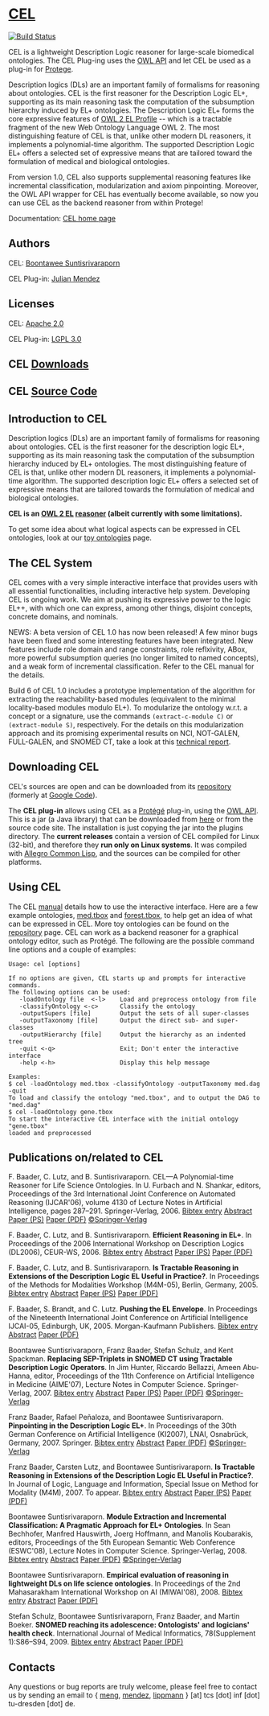 # [CEL](https://julianmendez.github.io/cel/)

[![Build Status](https://travis-ci.org/julianmendez/cel.png?branch=master)](https://travis-ci.org/julianmendez/cel)


CEL is a lightweight Description Logic reasoner for large-scale biomedical ontologies. The CEL Plug-ing uses the [OWL API](https://owlcs.github.io/owlapi/) and let CEL be used as a plug-in for [Protege](https://protege.stanford.edu/).

Description logics (DLs) are an important family of formalisms for reasoning about ontologies. CEL is the first reasoner for the Description Logic EL+, supporting as its main reasoning task the computation of the subsumption hierarchy induced by EL+ ontologies. The Description Logic EL+ forms the core expressive features of [OWL 2 EL Profile](https://www.w3.org/TR/owl2-profiles/#OWL_2_EL_2) -- which is a tractable fragment of the new Web Ontology Language OWL 2. The most distinguishing feature of CEL is that, unlike other modern DL reasoners, it implements a polynomial-time algorithm. The supported Description Logic EL+ offers a selected set of expressive means that are tailored toward the formulation of medical and biological ontologies.

From version 1.0, CEL also supports supplemental reasoning features like incremental classification, modularization and axiom pinpointing. Moreover, the OWL API wrapper for CEL has eventually become available, so now you can use CEL as the backend reasoner from within Protege!

Documentation: [CEL home page](https://lat.inf.tu-dresden.de/systems/cel/)


## Authors

CEL: [Boontawee Suntisrivaraporn](https://meng234.blogspot.com)

CEL Plug-in: [Julian Mendez](https://lat.inf.tu-dresden.de/~mendez/)


## Licenses

CEL: [Apache 2.0](https://www.apache.org/licenses/LICENSE-2.0.txt)

CEL Plug-in: [LGPL 3.0](https://www.gnu.org/licenses/lgpl-3.0.txt)


## CEL [Downloads](https://lat.inf.tu-dresden.de/systems/cel/downloads.html)


## CEL [Source Code](https://github.com/julianmendez/cel)


## Introduction to CEL

Description logics (DLs) are an important family of formalisms for reasoning about ontologies. CEL is the first reasoner for the description logic EL+, supporting as its main reasoning task the computation of the subsumption hierarchy induced by EL+ ontologies. The most distinguishing feature of CEL is that, unlike other modern DL reasoners, it implements a polynomial-time algorithm. The supported description logic EL+ offers a selected set of expressive means that are tailored towards the formulation of medical and biological ontologies.

**CEL is an [OWL 2 EL](https://www.w3.org/tr/owl2-profiles/#OWL_2_EL) [reasoner](https://www.w3.org/2007/OWL/wiki/Implementations) (albeit currently with some limitations).**

To get some idea about what logical aspects can be expressed in CEL ontologies, look at our [toy ontologies](https://lat.inf.tu-dresden.de/~meng/toyont.html) page.

## The CEL System

CEL comes with a very simple interactive interface that provides users with all essential functionalities, including interactive help system. Developing CEL is ongoing work. We aim at pushing its expressive power to the logic EL++, with which one can express, among other things, disjoint concepts, concrete domains, and nominals.

NEWS: A beta version of CEL 1.0 has now been released! A few minor bugs have been fixed and some interesting features have been integrated. New features include role domain and range constraints, role reflxivity, ABox, more powerful subsumption queries (no longer limited to named concepts), and a weak form of incremental classification. Refer to the CEL manual for the details.

Build 6 of CEL 1.0 includes a prototype implementation of the algorithm for extracting the reachability-based modules (equivalent to the minimal locality-based modules modulo EL+). To modularize the ontology w.r.t. a concept or a signature, use the commands `(extract-c-module C)` or `(extract-module S)`, respectively. For the details on this modularization approach and its promising experimental results on NCI, NOT-GALEN, FULL-GALEN, and SNOMED CT, take a look at this [technical report](https://lat.inf.tu-dresden.de/research/reports/2007/Sun-07-LTCS.pdf).


## Downloading CEL

CEL's sources are open and can be downloaded from its [repository](https://github.com/julianmendez/cel) (formerly at [Google Code](https://code.google.com/p/cel/)).

The **CEL plug-in** allows using CEL as a [Protégé](https://protege.stanford.edu/) plug-in, using the [OWL API](https://owlcs.github.io/owlapi/). This is a jar (a Java library) that can be downloaded from [here](https://lat.inf.tu-dresden.de/systems/cel/downloads/de.tudresden.inf.lat.cel.jar) or from the source code site. The installation is just copying the jar into the plugins directory. The **current releases** contain a version of CEL compiled for Linux (32-bit), and therefore they **run only on Linux systems**. It was compiled with [Allegro Common Lisp](https://franz.com/products/allegro-common-lisp/), and the sources can be compiled for other platforms.


## Using CEL

The CEL [manual](https://cel.googlecode.com/files/cel-manual.pdf) details how to use the interactive interface. Here are a few example ontologies, [med.tbox](https://lat.inf.tu-dresden.de/systems/cel/med.tbox) and [forest.tbox](https://lat.inf.tu-dresden.de/systems/cel/forest.tbox), to help get an idea of what can be expressed in CEL. More toy ontologies can be found on the [repository](https://lat.inf.tu-dresden.de/~meng/toyont.html) page. CEL can work as a backend reasoner for a graphical ontology editor, such as Protégé. The following are the possible command line options and a couple of examples:

```
Usage: cel [options]

If no options are given, CEL starts up and prompts for interactive commands.
The following options can be used:
   -loadOntology file  <-l>    Load and preprocess ontology from file
   -classifyOntology <-c>      Classify the ontology
   -outputSupers [file]        Output the sets of all super-classes
   -outputTaxonomy [file]      Output the direct sub- and super-classes
   -outputHierarchy [file]     Output the hierarchy as an indented tree
   -quit <-q>                  Exit; Don't enter the interactive interface
   -help <-h>                  Display this help message

Examples:
$ cel -loadOntology med.tbox -classifyOntology -outputTaxonomy med.dag -quit
To load and classify the ontology "med.tbox", and to output the DAG to "med.dag"
$ cel -loadOntology gene.tbox
To start the interactive CEL interface with the initial ontology "gene.tbox"
loaded and preprocessed
```		


## Publications on/related to CEL

F. Baader, C. Lutz, and B. Suntisrivaraporn. CEL—A Polynomial-time Reasoner for Life Science Ontologies. In U. Furbach and N. Shankar, editors, Proceedings of the 3rd International Joint Conference on Automated Reasoning (IJCAR'06), volume 4130 of Lecture Notes in Artificial Intelligence, pages 287–291. Springer-Verlag, 2006.
[Bibtex entry](https://lat.inf.tu-dresden.de/research/papers/2006/BaaLutSun-IJCAR-06.bib)  [Abstract](https://lat.inf.tu-dresden.de/research/papers-2006.html#BaaLutSun-IJCAR-06)  [Paper (PS)](https://lat.inf.tu-dresden.de/research/papers/2006/BaaLutSun-IJCAR-06.ps.gz)  [Paper (PDF)](https://lat.inf.tu-dresden.de/research/papers/2006/BaaLutSun-IJCAR-06.pdf)  [©Springer-Verlag](https://www.springer.de/comp/lncs/index.html)

F. Baader, C. Lutz, and B. Suntisrivaraporn. **Efficient Reasoning in EL+**. In Proceedings of the 2006 International Workshop on Description Logics (DL2006), CEUR-WS, 2006.
[Bibtex entry](https://lat.inf.tu-dresden.de/research/papers/2006/BaaLutSun-DL-06.bib)  [Abstract](https://lat.inf.tu-dresden.de/research/papers-2006.html#BaaLutSun-DL-06)  [Paper (PS)](https://lat.inf.tu-dresden.de/research/papers/2006/BaaLutSun-DL-06.ps.gz)  [Paper (PDF)](https://lat.inf.tu-dresden.de/research/papers/2006/BaaLutSun-DL-06.pdf)

F. Baader, C. Lutz, and B. Suntisrivaraporn. **Is Tractable Reasoning in Extensions of the Description Logic EL Useful in Practice?**. In Proceedings of the Methods for Modalities Workshop (M4M-05), Berlin, Germany, 2005.
[Bibtex entry](https://lat.inf.tu-dresden.de/research/papers/2005/BaaLutSun-M4M-05.bib)  [Abstract](https://lat.inf.tu-dresden.de/research/papers-2005.html#BaaLutSun-M4M-05)  [Paper (PS)](https://lat.inf.tu-dresden.de/research/papers/2005/BaaLutSun-M4M-05.ps.gs)  [Paper (PDF)](https://lat.inf.tu-dresden.de/research/papers/2005/BaaLutSun-M4M-05.pdf)

F. Baader, S. Brandt, and C. Lutz. **Pushing the EL Envelope**. In Proceedings of the Nineteenth International Joint Conference on Artificial Intelligence IJCAI-05, Edinburgh, UK, 2005. Morgan-Kaufmann Publishers.
[Bibtex entry](https://lat.inf.tu-dresden.de/research/papers/2005/BaaderBrandtLutz-IJCAI-05.bib)  [Abstract](https://lat.inf.tu-dresden.de/research/papers-2005.html#BaaderBrandtLutz-IJCAI-05)  [Paper (PDF)](https://lat.inf.tu-dresden.de/research/papers/2005/BaaderBrandtLutz-IJCAI-05.pdf)

Boontawee Suntisrivaraporn, Franz Baader, Stefan Schulz, and Kent Spackman. **Replacing SEP-Triplets in SNOMED CT using Tractable Description Logic Operators**. In Jim Hunter, Riccardo Bellazzi, Ameen Abu-Hanna, editor, Proceedings of the 11th Conference on Artificial Intelligence in Medicine (AIME'07), Lecture Notes in Computer Science. Springer-Verlag, 2007.
[Bibtex entry](https://lat.inf.tu-dresden.de/research/papers/2007/SunBaaSchSpa-AIME-07.bib)  [Abstract](https://lat.inf.tu-dresden.de/research/papers-2007.html#SunBaaSchSpa-AIME-07)  [Paper (PS)](https://lat.inf.tu-dresden.de/research/papers/2007/SunBaaSchSpa-AIME-07.ps)  [Paper (PDF)](https://lat.inf.tu-dresden.de/research/papers/2007/SunBaaSchSpa-AIME-07.pdf)  [©Springer-Verlag](https://www.springer.de/comp/lncs/index.html)

Franz Baader, Rafael Peñaloza, and Boontawee Suntisrivaraporn. **Pinpointing in the Description Logic EL+**. In Proceedings of the 30th German Conference on Artificial Intelligence (KI2007), LNAI, Osnabrück, Germany, 2007. Springer.
[Bibtex entry](https://lat.inf.tu-dresden.de/research/papers/2007/BaaPenSun-KI07.bib)  [Abstract](https://lat.inf.tu-dresden.de/research/papers-2007.html#BaaPenSun-KI07)  [Paper (PDF)](https://lat.inf.tu-dresden.de/research/papers/2007/BaaPenSun-KI07.pdf)  [©Springer-Verlag](https://www.springer.de/comp/lncs/index.html)

Franz Baader, Carsten Lutz, and Boontawee Suntisrivaraporn. **Is Tractable Reasoning in Extensions of the Description Logic EL Useful in Practice?**. In Journal of Logic, Language and Information, Special Issue on Method for Modality (M4M), 2007. To appear.
[Bibtex entry](https://lat.inf.tu-dresden.de/research/papers/2007/BaaLutSun-JoLLI-07.bib)  [Abstract](https://lat.inf.tu-dresden.de/research/papers-2007.html#BaaLutSun-JoLLI-07)  [Paper (PS)](https://lat.inf.tu-dresden.de/research/papers/2007/BaaLutSun-JoLLI-07.ps.gz)  [Paper (PDF)](https://lat.inf.tu-dresden.de/research/papers/2007/BaaLutSun-JoLLI-07.pdf)

Boontawee Suntisrivaraporn. **Module Extraction and Incremental Classification: A Pragmatic Approach for EL+ Ontologies**. In Sean Bechhofer, Manfred Hauswirth, Joerg Hoffmann, and Manolis Koubarakis, editors, Proceedings of the 5th European Semantic Web Conference (ESWC'08), Lecture Notes in Computer Science. Springer-Verlag, 2008.
[Bibtex entry](https://lat.inf.tu-dresden.de/research/papers/2008/Sun-ESWC-08.bib)  [Abstract](https://lat.inf.tu-dresden.de/research/papers-2008.html#Sun-ESWC-08)  [Paper (PDF)](https://lat.inf.tu-dresden.de/research/papers/2008/Sun-ESWC-08.pdf)  [©Springer-Verlag](https://www.springer.de/comp/lncs/index.html)

Boontawee Suntisrivaraporn. **Empirical evaluation of reasoning in lightweight DLs on life science ontologies**. In Proceedings of the 2nd Mahasarakham International Workshop on AI (MIWAI'08), 2008.
[Bibtex entry](https://lat.inf.tu-dresden.de/research/papers/2008/Sun-MIWAI-08.bib)   [Abstract](https://lat.inf.tu-dresden.de/systems/cel/papers-2008.html#Sun-MIWAI-08)  [Paper (PDF)](https://lat.inf.tu-dresden.de/research/papers/2008/Sun-MIWAI-08.pdf)

Stefan Schulz, Boontawee Suntisrivaraporn, Franz Baader, and Martin Boeker. **SNOMED reaching its adolescence: Ontologists' and logicians' health check**. International Journal of Medical Informatics, 78(Supplement 1):S86–S94, 2009.
[Bibtex entry](https://lat.inf.tu-dresden.de/research/papers/2009/SchEtAl-JMI-09.bib)   [Abstract](https://lat.inf.tu-dresden.de/systems/cel/papers-2009.html#SchEtAl-JMI-09)   [Paper (PDF)](https://lat.inf.tu-dresden.de/research/papers/2009/SchEtAl-JMI-09.pdf)


## Contacts

Any questions or bug reports are truly welcome, please feel free to contact us by sending an email to { [meng](https://lat.inf.tu-dresden.de/~meng), [mendez](https://lat.inf.tu-dresden.de/~mendez), [lippmann](https://lat.inf.tu-dresden.de/~lippmann) } [at] tcs [dot] inf [dot] tu-dresden [dot] de.


